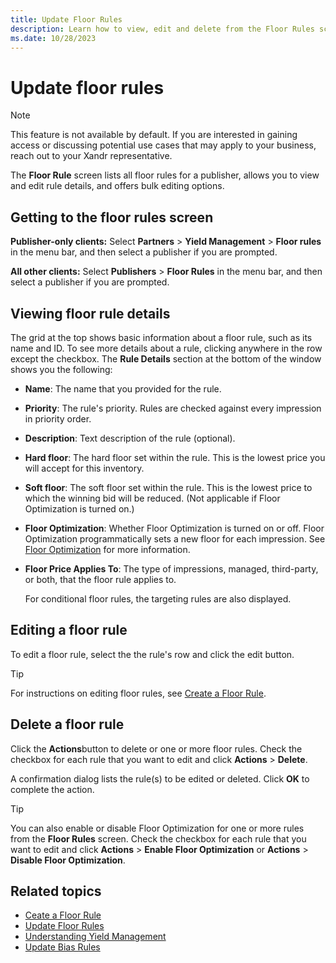 ```yaml
---
title: Update Floor Rules
description: Learn how to view, edit and delete from the Floor Rules screen .
ms.date: 10/28/2023
---
```



# Update floor rules

> [!NOTE]
> This feature is not available by default. If you are interested in gaining access or discussing potential use cases that may apply to your business, reach out to your Xandr representative.

The **Floor Rule** screen lists all
floor rules for a publisher, allows you to view and edit rule details,
and offers bulk editing options.

## Getting to the floor rules screen

**Publisher-only clients:** Select **Partners** \> **Yield Management** \> **Floor rules** in the menu bar,
and then select a publisher if you are prompted.

**All other clients:** Select **Publishers** \> **Floor Rules** in the
menu bar, and then select a publisher if you are prompted.

## Viewing floor rule details

The grid at the top shows basic information about a floor rule, such as
its name and ID. To see more details about a rule, clicking anywhere in
the row except the checkbox. The **Rule
Details** section at the bottom of the window shows you the
following:

- **Name**: The name that you provided for
  the rule.

- **Priority**: The rule's priority. Rules
  are checked against every impression in priority order.

- **Description**: Text description of the
  rule (optional).

- **Hard floor**: The hard floor set within
  the rule. This is the lowest price you will accept for this inventory.

- **Soft floor**: The soft floor set within
  the rule. This is the lowest price to which the winning bid will be
  reduced. (Not applicable if Floor Optimization is turned on.)

- **Floor Optimization**: Whether Floor
  Optimization is turned on or off. Floor Optimization programmatically
  sets a new floor for each impression. See [Floor Optimization](floor-optimization.md) for more information.

- **Floor Price Applies To**: The type of
  impressions, managed, third-party, or both, that the floor rule
  applies to.

  For conditional floor rules, the targeting rules are also displayed.

## Editing a floor rule

To edit a floor rule, select the the rule's row and click the edit
button.

> [!TIP]
> For instructions on editing floor rules, see [Create a Floor Rule](create-a-floor-rule.md).

## Delete a floor rule

Click the **Actions**button to delete or
one or more floor rules. Check the checkbox for each rule that you want
to edit and click **Actions** \> **Delete**.

A confirmation dialog lists the rule(s) to be edited or deleted. Click
**OK** to complete the action.

> [!TIP]
> You can also enable or disable Floor Optimization for one or more rules from the **Floor Rules** screen. Check the checkbox for each rule that you want to edit and click **Actions** > **Enable Floor Optimization** or **Actions** > **Disable Floor Optimization**.

## Related topics

- [Ceate a Floor Rule](create-a-floor-rule.md)
- [Update Floor Rules](update-floor-rules.md)
- [Understanding Yield Management](understanding-yield-management.md)
- [Update Bias Rules](update-bias-rules.md)